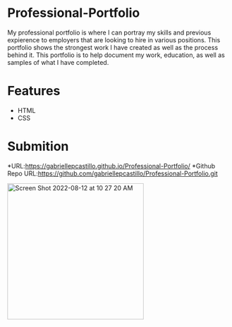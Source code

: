 # Professional-Portfolio
My professional portfolio is where I can portray my skills and previous expierence to employers that are looking to hire in various positions. This portfolio shows the strongest work I have created as well as the process behind it. This portfolio is to help document my work, education, as well as samples of what I have completed.
# Features
* HTML
* CSS

# Submition
*URL:https://gabriellepcastillo.github.io/Professional-Portfolio/
*Github Repo URL:https://github.com/gabriellepcastillo/Professional-Portfolio.git

<img width="309" alt="Screen Shot 2022-08-12 at 10 27 20 AM" src="https://user-images.githubusercontent.com/109112189/184377725-dc27fc14-16eb-421c-a692-9b0f15c38b22.png">
